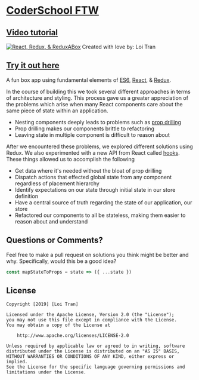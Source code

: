 # [CoderSchool FTW](http://www.coderschool.vn/)

## [Video tutorial](https://youtu.be/x2E9sG-bKlc)

[![React, Redux, & ReduxABox ](https://i.imgur.com/WOR8s85.png)](https://youtu.be/x2E9sG-bKlc "React, Redux, & ReduxABox ")
Created with love by: Loi Tran

## [Try it out here](http://reduxabox.netlify.com)

A fun box app using fundamental elements of [ES6](https://www.w3schools.com/js/js_es6.asp), [React](https://reactjs.org/), & [Redux](https://redux.js.org/). 

In the course of building this we took several different approaches in terms of architecture and styling. This process gave us a greater appreciation of the problems which arise when many React components care about the same piece of state within an application.

- Nesting components deeply leads to problems such as [prop drilling](https://codeburst.io/react-anti-pattern-prop-drilling-54474d5236bd)
- Prop drilling makes our components brittle to refactoring
- Leaving state in multiple component is difficult to reason about

After we encountered these problems, we explored different solutions using Redux. We also experimented with a new API from React called [hooks](https://reactjs.org/docs/hooks-intro.html). These things allowed us to accomplish the following

- Get data where it's needed without the bloat of prop drilling
- Dispatch actions that effected global state from any component regardless of placement hierarchy
- Identify expectations on our state through initial state in our store definition
- Have a central source of truth regarding the state of our application, our store
- Refactored our components to all be stateless, making them easier to reason about and understand

## Questions or Comments?
Feel free to make a pull request on solutions you think might be better and why. Specifically, would this be a good idea?

```javascript
const mapStateToProps = state => ({ ...state })
```

## License

    Copyright [2019] [Loi Tran]

    Licensed under the Apache License, Version 2.0 (the "License");
    you may not use this file except in compliance with the License.
    You may obtain a copy of the License at

        http://www.apache.org/licenses/LICENSE-2.0

    Unless required by applicable law or agreed to in writing, software
    distributed under the License is distributed on an "AS IS" BASIS,
    WITHOUT WARRANTIES OR CONDITIONS OF ANY KIND, either express or implied.
    See the License for the specific language governing permissions and
    limitations under the License.